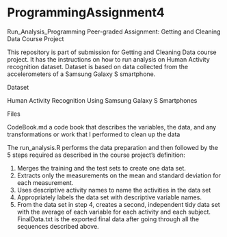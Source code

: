 # ProgrammingAssignment4
Run_Analysis_Programming
Peer-graded Assignment: Getting and Cleaning Data Course Project

This repository is part of submission for Getting and Cleaning Data course project. 
It has the instructions on how to run analysis on Human Activity recognition dataset. 
Dataset is based on data collected from the accelerometers of a Samsung Galaxy S smartphone.

Dataset

Human Activity Recognition Using Samsung Galaxy S Smartphones

Files

CodeBook.md a code book that describes the variables, the data, and any transformations or work that I performed to clean up the data

The run_analysis.R performs the data preparation and then followed by the 5 steps required as described in the course project’s definition:
1. Merges the training and the test sets to create one data set.
2. Extracts only the measurements on the mean and standard deviation for each measurement.
3. Uses descriptive activity names to name the activities in the data set
4. Appropriately labels the data set with descriptive variable names.
5. From the data set in step 4, creates a second, independent tidy data set with the average of each variable for each activity and each subject.
FinalData.txt is the exported final data after going through all the sequences described above.

